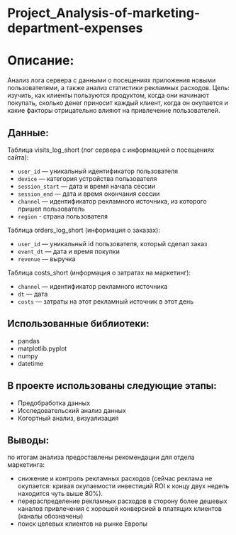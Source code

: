 # Project_Analysis-of-marketing-department-expenses
# Описание:
Анализ лога сервера с данными о посещениях приложения новыми пользователями, а также анализ статистики рекламных расходов. Цель: изучить, как клиенты пользуются продуктом, когда они начинают покупать, сколько денег приносит каждый клиент, когда он окупается и какие факторы отрицательно влияют на привлечение пользователей.

## Данные:
Таблица visits_log_short (лог сервера с информацией о посещениях сайта):
- `user_id` — уникальный идентификатор пользователя
- `device` — категория устройства пользователя
- `session_start` — дата и время начала сессии
- `session_end` — дата и время окончания сессии
- `channel` — идентификатор рекламного источника, из которого пришел пользователь
- `region` - страна пользователя

Таблица orders_log_short (информация о заказах):
- `user_id` — уникальный id пользователя, который сделал заказ
- `event_dt` — дата и время покупки
- `revenue` — выручка

Таблица costs_short (информация о затратах на маркетинг):
- `channel` — идентификатор рекламного источника
- `dt` — дата
- `costs` — затраты на этот рекламный источник в этот день

## Использованные библиотеки:
- pandas
- matplotlib.pyplot
- numpy
- datetime

## В проекте использованы следующие этапы:
- Предобработка данных
- Исследовательский анализ данных
- Когортный анализ, визуализация

## Выводы:
по итогам анализа предоставлены рекомендации для отдела маркетинга:
- снижение и контроль рекламных расходов (сейчас реклама не окупается: кривая окупаемости инвестиций ROI к концу двух недель находится чуть выше 80%).
- перераспределение рекламных расходов в сторону более дешевых каналов привлечения с хорошей конверсией в платящих клиентов (каналы обозначены)
- поиск целевых клиентов на рынке Европы
